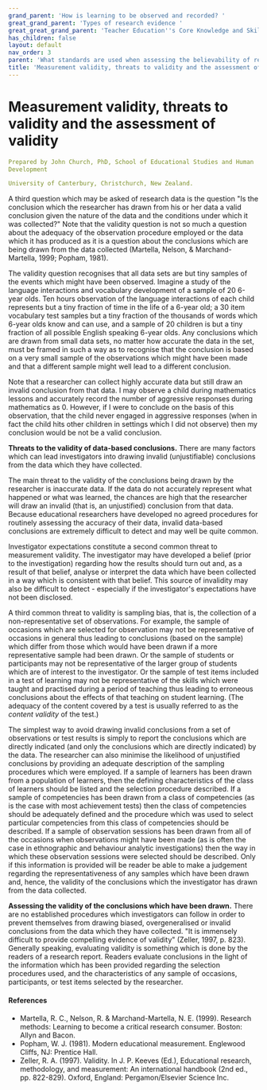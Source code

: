 ```yaml
---
grand_parent: 'How is learning to be observed and recorded? '
great_grand_parent: 'Types of research evidence '
great_great_grand_parent: 'Teacher Education''s Core Knowledge and Skills.'
has_children: false
layout: default
nav_order: 3
parent: 'What standards are used when assessing the believability of reports of learning '
title: 'Measurement validity, threats to validity and the assessment of validity '
---
```

# Measurement validity, threats to validity and the assessment of validity


```yaml
Prepared by John Church, PhD, School of Educational Studies and Human
Development

University of Canterbury, Christchurch, New Zealand.
```


A third question which may be asked of research data is the question "Is
the conclusion which the researcher has drawn from his or her data a
valid conclusion given the nature of the data and the conditions under
which it was collected?" Note that the validity question is not so much
a question about the adequacy of the observation procedure employed or
the data which it has produced as it is a question about the conclusions
which are being drawn from the data collected (Martella, Nelson, &
Marchand-Martella, 1999; Popham, 1981).

The validity question recognises that all data sets are but tiny samples
of the events which might have been observed. Imagine a study of the
language interactions and vocabulary development of a sample of 20
6-year olds. Ten hours observation of the language interactions of each
child represents but a tiny fraction of time in the life of a 6-year
old; a 30 item vocabulary test samples but a tiny fraction of the
thousands of words which 6-year olds know and can use, and a sample of
20 children is but a tiny fraction of all possible English speaking
6-year olds. Any conclusions which are drawn from small data sets, no
matter how accurate the data in the set, must be framed in such a way as
to recognise that the conclusion is based on a very small sample of the
observations which might have been made and that a different sample
might well lead to a different conclusion.

Note that a researcher can collect highly accurate data but still draw
an invalid conclusion from that data. I may observe a child during
mathematics lessons and accurately record the number of aggressive
responses during mathematics as 0. However, if I were to conclude on the
basis of this observation, that the child never engaged in aggressive
responses (when in fact the child hits other children in settings which
I did not observe) then my conclusion would be not be a valid
conclusion.

**Threats to the validity of data-based conclusions.** There are many
factors which can lead investigators into drawing invalid
(unjustifiable) conclusions from the data which they have collected.

The main threat to the validity of the conclusions being drawn by the
researcher is inaccurate data. If the data do not accurately represent
what happened or what was learned, the chances are high that the
researcher will draw an invalid (that is, an unjustified) conclusion
from that data. Because educational researchers have developed no agreed
procedures for routinely assessing the accuracy of their data, invalid
data-based conclusions are extremely difficult to detect and may well be
quite common.

Investigator expectations constitute a second common threat to
measurement validity. The investigator may have developed a belief
(prior to the investigation) regarding how the results should turn out
and, as a result of that belief, analyse or interpret the data which
have been collected in a way which is consistent with that belief. This
source of invalidity may also be difficult to detect - especially if the
investigator\'s expectations have not been disclosed.

A third common threat to validity is sampling bias, that is, the
collection of a non-representative set of observations. For example, the
sample of occasions which are selected for observation may not be
representative of occasions in general thus leading to conclusions
(based on the sample) which differ from those which would have been
drawn if a more representative sample had been drawn. Or the sample of
students or participants may not be representative of the larger group
of students which are of interest to the investigator. Or the sample of
test items included in a test of learning may not be representative of
the skills which were taught and practised during a period of teaching
thus leading to erroneous conclusions about the effects of that teaching
on student learning. (The adequacy of the content covered by a test is
usually referred to as the *content validity* of the test.)

The simplest way to avoid drawing invalid conclusions from a set of
observations or test results is simply to report the conclusions which
are directly indicated (and only the conclusions which are directly
indicated) by the data. The researcher can also minimise the likelihood
of unjustified conclusions by providing an adequate description of the
sampling procedures which were employed. If a sample of learners has
been drawn from a population of learners, then the defining
characteristics of the class of learners should be listed and the
selection procedure described. If a sample of competencies has been
drawn from a class of competencies (as is the case with most achievement
tests) then the class of competencies should be adequately defined and
the procedure which was used to select particular competencies from this
class of competencies should be described. If a sample of observation
sessions has been drawn from all of the occasions when observations
might have been made (as is often the case in ethnographic and behaviour
analytic investigations) then the way in which these observation
sessions were selected should be described. Only if this information is
provided will be reader be able to make a judgement regarding the
representativeness of any samples which have been drawn and, hence, the
validity of the conclusions which the investigator has drawn from the
data collected.

**Assessing the validity of the conclusions which have been drawn.**
There are no established procedures which investigators can follow in
order to prevent themselves from drawing biased, overgeneralised or
invalid conclusions from the data which they have collected. "It is
immensely difficult to provide compelling evidence of validity" (Zeller,
1997, p. 823). Generally speaking, evaluating validity is something
which is done by the readers of a research report. Readers evaluate
conclusions in the light of the information which has been provided
regarding the selection procedures used, and the characteristics of any
sample of occasions, participants, or test items selected by the
researcher.


#### References

-   Martella, R. C., Nelson, R. & Marchand-Martella, N. E. (1999).
    Research methods: Learning to become a critical research consumer.
    Boston: Allyn and Bacon.
-   Popham, W. J. (1981). Modern educational measurement. Englewood
    Cliffs, NJ: Prentice Hall.
-   Zeller, R. A. (1997). Validity. In J. P. Keeves (Ed.), Educational
    research, methodology, and measurement: An international handbook
    (2nd ed., pp. 822-829). Oxford, England: Pergamon/Elsevier Science
    Inc.
